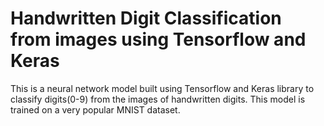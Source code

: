 # Handwritten Digit Classification from images using Tensorflow and Keras

This is a neural network model built using Tensorflow and Keras library to classify digits(0-9) from the images of handwritten digits.
This model is trained on a very popular MNIST dataset.
